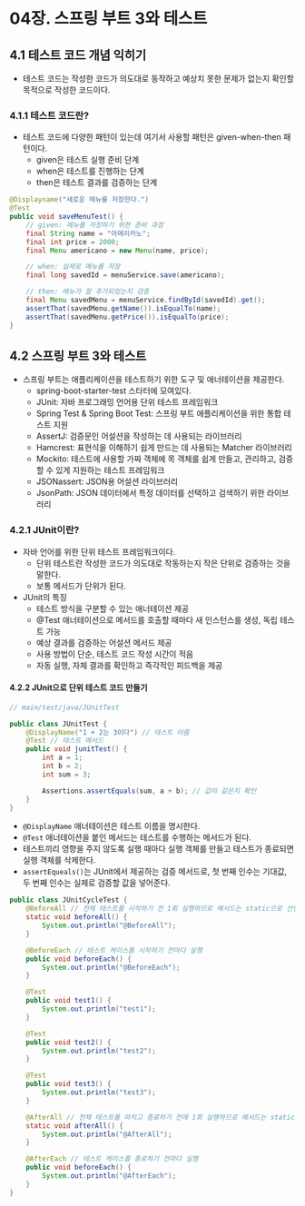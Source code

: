 # 04장. 스프링 부트 3와 테스트
## 4.1 테스트 코드 개념 익히기
- 테스트 코드는 작성한 코드가 의도대로 동작하고 예상치 못한 문제가 없는지 확인할 목적으로 작성한 코드이다.

### 4.1.1 테스트 코드란?
- 테스트 코드에 다양한 패턴이 있는데 여기서 사용할 패턴은 given-when-then 패턴이다.
	- given은 테스트 실행 준비 단계
	- when은 테스트를 진행하는 단계
	- then은 테스트 결과를 검증하는 단계
```java
@Displayname("새로운 메뉴를 저장한다.")
@Test
public void saveMenuTest() {
	// given: 메뉴를 저장하기 위한 준비 과정
	final String name = "아메리카노";
	final int price = 2000;
	final Menu americano = new Menu(name, price);

	// when: 실제로 메뉴를 저장
	final long savedId = menuService.save(americano);

	// then: 메뉴가 잘 추가되었는지 검증
	final Menu savedMenu = menuService.findById(savedId).get();
	assertThat(savedMenu.getName()).isEqualTo(name);
	assertThat(savedMenu.getPrice()).isEqualTo(price);
}
```

## 4.2 스프링 부트 3와 테스트
- 스프링 부트는 애플리케이션을 테스트하기 위한 도구 및 애너테이션을 제공한다.
	- spring-boot-starter-test 스타터에 모여있다.
	- JUnit: 자바 프로그래밍 언어용 단위 테스트 프레임워크
	- Spring Test & Spring Boot Test: 스프링 부트 애플리케이션을 위한 통합 테스트 지원
	- AssertJ: 검증문인 어설션을 작성하는 데 사용되는 라이브러리
	- Hamcrest: 표현식을 이해하기 쉽게 만드는 데 사용되는 Matcher 라이브러리
	- Mockito: 테스트에 사용할 가짜 객체에 목 객체를 쉽게 만들고, 관리하고, 검증할 수 있게 지원하는 테스트 프레임워크
	- JSONassert: JSON용 어설션 라이브러리
	- JsonPath: JSON 데이터에서 특정 데이터를 선택하고 검색하기 위한 라이브러리

### 4.2.1 JUnit이란?
- 자바 언어를 위한 단위 테스트 프레임워크이다.
	- 단위 테스트란 작성한 코드가 의도대로 작동하는지 작은 단위로 검증하는 것을 말한다.
	- 보통 메서드가 단위가 된다.
- JUnit의 특징
	- 테스트 방식을 구분할 수 있는 애너테이션 제공
	- @Test 애너테이션으로 메서드를 호출할 때마다 새 인스턴스를 생성, 독립 테스트 가능
	- 예상 결과를 검증하는 어설션 메서드 제공
	- 사용 방법이 단순, 테스트 코드 작성 시간이 적음
	- 자동 실행, 자체 결과를 확인하고 즉각적인 피드백을 제공

#### 4.2.2 JUnit으로 단위 테스트 코드 만들기
```java
// main/test/java/JUnitTest

public class JUnitTest {
	@DisplayName("1 + 2는 3이다") // 테스트 이름
	@Test // 테스트 메서드
	public void junitTest() {
		int a = 1;
		int b = 2;
		int sum = 3;

		Assertions.assertEquals(sum, a + b); // 값이 같은지 확인
	}
}
```
- `@DisplayName` 애너테이션은 테스트 이름을 명시한다.
- `@Test` 애너테이션을 붙인 메서드는 테스트를 수행하는 메서드가 된다.
- 테스트끼리 영향을 주지 않도록 실행 때마다 실행 객체를 만들고 테스트가 종료되면 실행 객체를 삭제한다.
- `assertEqueals()`는 JUnit에서 제공하는 검증 메서드로, 첫 번째 인수는 기대값, 두 번째 인수는 실제로 검증할 값을 넣어준다.

```java
public class JUnitCycleTest {
	@BeforeAll // 전체 테스트를 시작하기 전 1회 실행하므로 메서드는 static으로 선언
	static void beforeAll() {
		System.out.println("@BeforeAll");
	}

	@BeforeEach // 테스트 케이스를 시작하기 전마다 실행
	public void beforeEach() {
		System.out.println("@BeforeEach");
	}

	@Test
	public void test1() {
		System.out.println("test1");
	}

	@Test
	public void test2() {
		System.out.println("test2");
	}

	@Test
	public void test3() {
		System.out.println("test3");
	}

	@AfterAll // 전체 테스트를 마치고 종료하기 전에 1회 실행하므로 메서드는 static으로 선언
	static void afterAll() {
		System.out.println("@AfterAll");
	}

	@AfterEach // 테스트 케이스를 종료하기 전마다 실행
	public void beforeEach() {
		System.out.println("@AfterEach");
	}
}
```